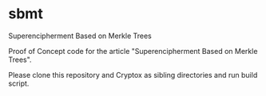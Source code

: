 # sbmt
Superencipherment Based on Merkle Trees

Proof of Concept code for the article "Superencipherment Based on Merkle Trees".

Please clone this repository and Cryptox as sibling directories and run build script.


